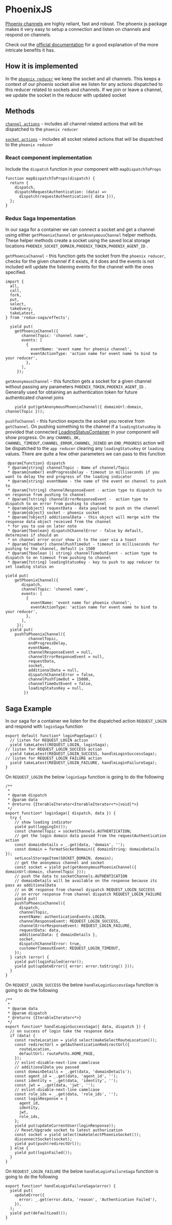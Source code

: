 # PhoenixJS
[Phoenix channels](https://hexdocs.pm/phoenix/channels.html#the-moving-parts) are highly reliant, fast and robust. The phoenix js
package makes it very easy to setup a connection and listen on channels and respond on channels.

Check out the [official documentation](https://hexdocs.pm/phoenix/js/index.html)
for a good explanation of the more intricate benefits it has.

## How it is implemented

In the [`phoenix reducer`](https://github.com/trixtateam/phoenix-to-redux/blob/master/src/reducers/phoenixReducer.js) we keep the socket and all channels. This keeps a context of our phoenix socket alive we
listen for any actions dispatched to this reducer related to sockets and channels. If we join or leave a channel, we update
the socket in the reducer with updated socket

## Methods
[`channel actions`](https://github.com/trixtateam/phoenix-to-redux/blob/master/src/channels/actions.js)  - includes all channel related actions that will be dispatched to the `phoenix reducer`

[`socket actions`](https://github.com/trixtateam/phoenix-to-redux/blob/master/src/sockets/actions.js)  - includes all socket related actions that will be dispatched to the `phoenix reducer`




### React component implementation
Include the `dispatch` function in your component with `mapDispatchToProps`
```JS
function mapDispatchToProps(dispatch) {
  return {
    dispatch,
    dispatchRequestAuthentication: (data) =>
      dispatch(requestAuthentication({ data })),
  };
}
```

### Redux Saga Impementation
In our saga for a container we can connect a socket and get a channel using either
`getPhoenixChannel` or `getAnonymousChannel` helper methods. These helper methods create a socket using the
saved local storage locations `PHOENIX_SOCKET_DOMAIN,PHOENIX_TOKEN,PHOENIX_AGENT_ID` .

`getPhoenixChannel` - this function gets the socket from the `phoenix reducer`, checks for the given channel if it exists, if it does and the
events is not included will update the listening events for the channel with the ones specified.
```JS
import {
  all,
  call,
  fork,
  put,
  select,
  takeEvery,
  takeLatest,
} from 'redux-saga/effects';

  yield put(
    getPhoenixChannel({
       channelTopic: 'channel name',
       events: [
         {
           eventName: 'event name for phoenix channel',
           eventActionType: 'action name for event name to bind to your reducer',
         },
       ],
     });
```

`getAnonymousChannel` - this function gets a socket for a given channel without passing any parameters `PHOENIX_TOKEN,PHOENIX_AGENT_ID` . Generally used
for obtaining an authentication token for future authenticated channel joins
```JS
    yield put(getAnonymousPhoenixChannel({ domainUrl:domain, channelTopic }));
```


`pushToChannel` - this function expects the socket you receive from `getChannel`. On pushing
 something to the channel if a `loadingStatusKey` is provided that connected [LoadingStatusContainer](css/react-semantic-ui.md#LoadingStatusContainer)
 in your component will show progress. On any `CHANNEL_OK, CHANNEL_TIMEOUT,CHANNEL_ERROR,CHANNEL_JOINED` an `END_PROGRESS` action will be
 dispatched to the `app reducer` clearing  any `loadingStatusKey` or `loading` values.
 There are quite a few other parameters we can pass to this function
```
 @param{function} dispatch
 * @param{string} channelTopic - Name of channel/Topic
 * @param{number} endProgressDelay - timeout in milliseconds if you want to delay the end progress of the loading indicator
 * @param{string} eventName - the name of the event on channel to push to
 * @param{?string} channelResponseEvent - action type to dispatch to on response from pushing to channel
 * @param{?string} channelErrorResponseEvent -  action type to dispatch to on error from pushing to channel
 * @param{object} requestData - data payload to push on the channel
 * @param{object} socket - phoenix socket
 * @param{?object} additionalData - this object will merge with the response data object received from the channel
 * for you to use on later note
 * @param{?boolean} dispatchChannelError - false by default, determines if should an
 * on channel error occur show it to the user via a toast
 * @param{?number} channelPushTimeOut - timeout in milliseconds for pushing to the channel, default is 1500
 * @param{?boolean || string} channelTimeOutEvent - action type to dispatch to on timeout from pushing to channel
 * @param{?string} loadingStatusKey - key to push to app reducer to set loading status on
```

```JS
yield put(
    getPhoenixChannel({
       dispatch,
       channelTopic: 'channel name',
       events: [
         {
           eventName: 'event name for phoenix channel',
           eventActionType: 'action name for event name to bind to your reducer',
         },
       ],
     });
  yield put(
    pushToPhoenixChannel({
          channelTopic,
          endProgressDelay,
          eventName,
          channelResponseEvent = null,
          channelErrorResponseEvent = null,
          requestData,
          socket,
          additionalData = null,
          dispatchChannelError = false,
          channelPushTimeOut = 15000,
          channelTimeOutEvent = false,
          loadingStatusKey = null,
        })
```


## Saga Example

In our saga for a container we listen for the dispatched action `REQUEST_LOGIN` and respond with `loginSaga` function

```JS
export default function* loginPageSaga() {
  // listen for REQUEST_LOGIN action
  yield takeLatest(REQUEST_LOGIN, loginSaga);
// listen for REQUEST_LOGIN_SUCCESS action
  yield takeLatest(REQUEST_LOGIN_SUCCESS, handleLoginSuccessSaga);
// listen for REQUEST_LOGIN_FAILURE action
  yield takeLatest(REQUEST_LOGIN_FAILURE, handleLoginFailureSaga);
}
```


On `REQUEST_LOGIN` the below `loginSaga` function is going to do the following


```JS
/**
 *
 * @param dispatch
 * @param data
 * @returns {IterableIterator<IterableIterator<*>|void|*>}
 */
export function* loginSaga({ dispatch, data }) {
  try {
    // show loading indicator
    yield put(loggingIn());
    const channelTopic = socketChannels.AUTHENTICATION;
    // get the login domain data passed from the requestAuthentication action
    const domainDetails = _.get(data, 'domain', '');
    const domain = formatSocketDomain({ domainString: domainDetails });
    setLocalStorageItem(SOCKET_DOMAIN, domain);
    // get the anonymous channel and socket
    const socket = yield put(getAnonymousPhoenixChannel({ domainUrl:domain, channelTopic }));
    // push the data to socketChannels.AUTHENTICATION
    // domainDetails will be available on the response because its pass as additionalData
    // on OK response from channel dispatch REQUEST_LOGIN_SUCCESS
    // on error response from channel dispatch REQUEST_LOGIN_FAILURE
    yield put(
    pushToPhoenixChannel({
      dispatch,
      channelTopic,
      eventName: authenticationEvents.LOGIN,
      channelResponseEvent: REQUEST_LOGIN_SUCCESS,
      channelErrorResponseEvent: REQUEST_LOGIN_FAILURE,
      requestData: data,
      additionalData: { domainDetails },
      socket,
      dispatchChannelError: true,
      customerTimeoutEvent: REQUEST_LOGIN_TIMEOUT,
    });
  } catch (error) {
    yield put(loginFailed(error));
    yield put(updateError({ error: error.toString() }));
  }
}
```

On `REQUEST_LOGIN_SUCCESS` the below `handleLoginSuccessSaga` function is going to do the following
```JS
/**
 *
 * @param data
 * @param dispatch
 * @returns {IterableIterator<*>}
 */
export function* handleLoginSuccessSaga({ data, dispatch }) {
  // on success of login take the response data
  if (data) {
    const routeLocation = yield select(makeSelectRouteLocation());
    const redirectUrl = getAuthenticationRedirectUrl({
      routeLocation,
      defaultUrl: routePaths.HOME_PAGE,
    });
    // eslint-disable-next-line camelcase
    // additionalData you passed
    const domainDetails = _.get(data, 'domainDetails');
    const agent_id = _.get(data, 'agent_id', '');
    const identity = _.get(data, 'identity', '');
    const jwt = _.get(data, 'jwt', '');
    // eslint-disable-next-line camelcase
    const role_ids = _.get(data, 'role_ids', '');
    const loginResponse = {
      agent_id,
      identity,
      jwt,
      role_ids,
    };
    yield put(updateCurrentUser(loginResponse));
    // Reset/Upgrade socket to latest authorization
    const socket = yield select(makeSelectPhoenixSocket());
    disconnectSocket(socket);
    yield put(push(redirectUrl));
  } else {
    yield put(loginFailed());
  }
}
```

On `REQUEST_LOGIN_FAILURE` the below `handleLoginFailureSaga` function is going to do the following
```JS
export function* handleLoginFailureSaga(error) {
  yield put(
    updateError({
      error: _.get(error.data, 'reason', 'Authentication Failed'),
    }),
  );
  yield put(defaultLoad());
}

```

